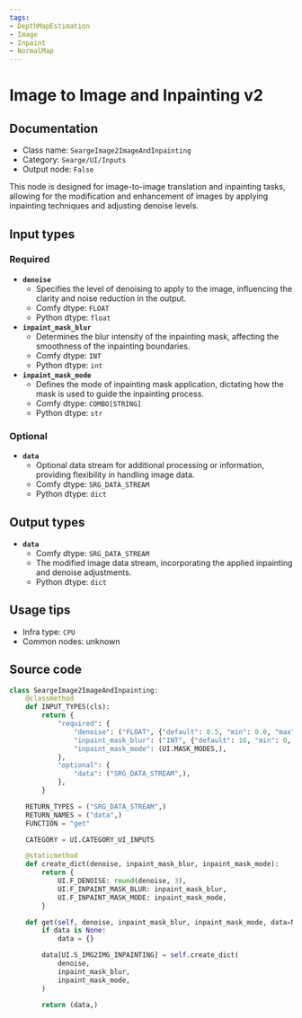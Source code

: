 ```yaml
---
tags:
- DepthMapEstimation
- Image
- Inpaint
- NormalMap
---
```


# Image to Image and Inpainting v2
## Documentation
- Class name: `SeargeImage2ImageAndInpainting`
- Category: `Searge/UI/Inputs`
- Output node: `False`

This node is designed for image-to-image translation and inpainting tasks, allowing for the modification and enhancement of images by applying inpainting techniques and adjusting denoise levels.
## Input types
### Required
- **`denoise`**
    - Specifies the level of denoising to apply to the image, influencing the clarity and noise reduction in the output.
    - Comfy dtype: `FLOAT`
    - Python dtype: `float`
- **`inpaint_mask_blur`**
    - Determines the blur intensity of the inpainting mask, affecting the smoothness of the inpainting boundaries.
    - Comfy dtype: `INT`
    - Python dtype: `int`
- **`inpaint_mask_mode`**
    - Defines the mode of inpainting mask application, dictating how the mask is used to guide the inpainting process.
    - Comfy dtype: `COMBO[STRING]`
    - Python dtype: `str`
### Optional
- **`data`**
    - Optional data stream for additional processing or information, providing flexibility in handling image data.
    - Comfy dtype: `SRG_DATA_STREAM`
    - Python dtype: `dict`
## Output types
- **`data`**
    - Comfy dtype: `SRG_DATA_STREAM`
    - The modified image data stream, incorporating the applied inpainting and denoise adjustments.
    - Python dtype: `dict`
## Usage tips
- Infra type: `CPU`
- Common nodes: unknown


## Source code
```python
class SeargeImage2ImageAndInpainting:
    @classmethod
    def INPUT_TYPES(cls):
        return {
            "required": {
                "denoise": ("FLOAT", {"default": 0.5, "min": 0.0, "max": 1.0, "step": 0.01},),
                "inpaint_mask_blur": ("INT", {"default": 16, "min": 0, "max": 24, "step": 4},),
                "inpaint_mask_mode": (UI.MASK_MODES,),
            },
            "optional": {
                "data": ("SRG_DATA_STREAM",),
            },
        }

    RETURN_TYPES = ("SRG_DATA_STREAM",)
    RETURN_NAMES = ("data",)
    FUNCTION = "get"

    CATEGORY = UI.CATEGORY_UI_INPUTS

    @staticmethod
    def create_dict(denoise, inpaint_mask_blur, inpaint_mask_mode):
        return {
            UI.F_DENOISE: round(denoise, 3),
            UI.F_INPAINT_MASK_BLUR: inpaint_mask_blur,
            UI.F_INPAINT_MASK_MODE: inpaint_mask_mode,
        }

    def get(self, denoise, inpaint_mask_blur, inpaint_mask_mode, data=None):
        if data is None:
            data = {}

        data[UI.S_IMG2IMG_INPAINTING] = self.create_dict(
            denoise,
            inpaint_mask_blur,
            inpaint_mask_mode,
        )

        return (data,)

```
